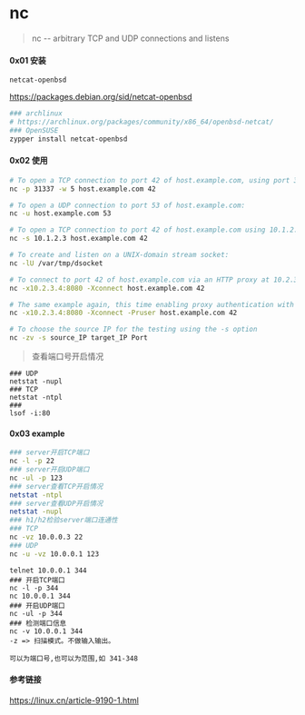 # nc

> nc -- arbitrary TCP and UDP connections and listens

#### 0x01 安装

`netcat-openbsd`

https://packages.debian.org/sid/netcat-openbsd

```bash
### archlinux
# https://archlinux.org/packages/community/x86_64/openbsd-netcat/
### OpenSUSE
zypper install netcat-openbsd
```

#### 0x02 使用

```bash
# To open a TCP connection to port 42 of host.example.com, using port 31337 as the source port, with a timeout of 5 seconds:
nc -p 31337 -w 5 host.example.com 42

# To open a UDP connection to port 53 of host.example.com:
nc -u host.example.com 53

# To open a TCP connection to port 42 of host.example.com using 10.1.2.3 as the IP for the local end of the connection:
nc -s 10.1.2.3 host.example.com 42

# To create and listen on a UNIX-domain stream socket:
nc -lU /var/tmp/dsocket

# To connect to port 42 of host.example.com via an HTTP proxy at 10.2.3.4, port 8080. This example could also be used by ssh(1); see the ProxyCommand directive in ssh_config(5) for more information.
nc -x10.2.3.4:8080 -Xconnect host.example.com 42

# The same example again, this time enabling proxy authentication with username "ruser" if the proxy requires it:
nc -x10.2.3.4:8080 -Xconnect -Pruser host.example.com 42

# To choose the source IP for the testing using the -s option
nc -zv -s source_IP target_IP Port
```

> 查看端口号开启情况

```shell
### UDP
netstat -nupl
### TCP
netstat -ntpl
###
lsof -i:80
```

#### 0x03 example

```bash
### server开启TCP端口
nc -l -p 22
### server开启UDP端口
nc -ul -p 123
### server查看TCP开启情况
netstat -ntpl
### server查看UDP开启情况
netstat -nupl
### h1/h2检验server端口连通性
### TCP
nc -vz 10.0.0.3 22
### UDP
nc -u -vz 10.0.0.1 123
```

```shell
telnet 10.0.0.1 344
### 开启TCP端口
nc -l -p 344
nc 10.0.0.1 344
### 开启UDP端口
nc -ul -p 344
### 检测端口信息
nc -v 10.0.0.1 344
-z => 扫描模式。不做输入输出。

可以为端口号,也可以为范围,如 341-348
```

#### 参考链接

https://linux.cn/article-9190-1.html
